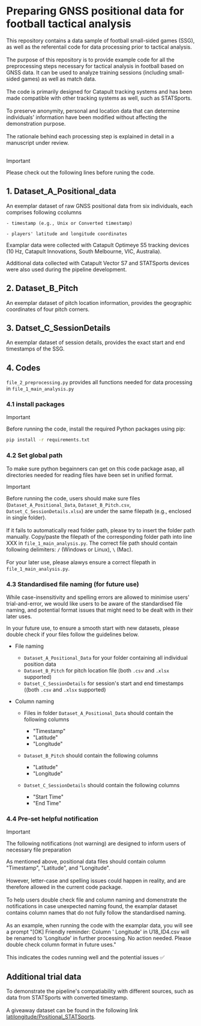 # Preparing GNSS positional data for football tactical analysis

This repository contains a data sample of football small-sided games (SSG), as well as the referentail code for data processing prior to tactical analysis.</br></br>
The purpose of this repository is to provide example code for all the preprocessing steps necessary for tactical analysis in football based on GNSS data. It can be used to analyze training sessions (including small-sided games) as well as match data.</br></br>
The code is primarily designed for Catapult tracking systems and has been made compatible with other tracking systems as well, such as STATSports.</br></br>
To preserve anonymity, personal and location data that can determine individuals' information have been modified without affecting the demonstration purpose.</br></br>
The rationale behind each processing step is explained in detail in a manuscript under review.</br></br>

> [!IMPORTANT]
> Please check out the following lines before runing the code.
 

## 1. Dataset_A_Positional_data

An exemplar dataset of raw GNSS positional data from six individuals, each comprises following ccolumns

    - timestamp (e.g., Unix or Converted timestamp)

    - players' latitude and longitude coordinates

Examplar data were collected with Catapult Optimeye S5 tracking devices (10 Hz, Catapult Innovations, South Melbourne, VIC, Australia).

Additional data collected with Catapult Vector S7 and STATSports devices were also used during the pipeline development.

## 2. Dataset_B_Pitch

An exemplar dataset of pitch location information, provides the geographic coordinates of four pitch corners.

## 3. Datset_C_SessionDetails

An exemplar dataset of session details, provides the exact start and end timestamps of the SSG.

## 4. Codes

`file_2_preprocessing.py` provides all functions needed for data processing in `file_1_main_analysis.py`

### 4.1 install packages

> [!IMPORTANT]
> Before running the code, install the required Python packages using pip:
```bash
pip install -r requirements.txt
```

### 4.2 Set global path

To make sure python begainners can get on this code package asap, all directories needed for reading files have been set in unified format.

> [!IMPORTANT]
> Before running the code, users should make sure files (`Dataset_A_Positional_Data`, `Dataset_B_Pitch.csv`, `Datset_C_SessionDetails.xlsx`) are under the same filepath (e.g., enclosed in single folder).<br/><br/>
> If it fails to automatically read folder path, please try to insert the folder path manually.
  Copy/paste the filepath of the corresponding folder path into line XXX in `file_1_main_analysis.py`. The correct file path should contain following delimiters: `/` (Windows or Linux), `\` (Mac).<br/><br/>
> For your later use, please alawys ensure a correct filepath in `file_1_main_analysis.py`.

### 4.3 Standardised file naming (for future use)

While case-insensitivity and spelling errors are allowed to minimise users' trial-and-error, we would like users to be aware of the standardised file naming, and potential format issues that might need to be dealt with in their later uses.

In your future use, to ensure a smooth start with new datasets, please double check if your files follow the guidelines below.

- File naming

    - `Dataset_A_Positional_Data` for your folder containing all individual position data
    - `Dataset_B_Pitch` for pitch location file (both `.csv` and `.xlsx` supported)
    - `Datset_C_SessionDetails` for session's start and end timestamps ((both `.csv` and `.xlsx` supported)

- Column naming

    - Files in folder `Dataset_A_Positional_Data` should contain the following columns
        - "Timestamp"
        - "Latitude"
        - "Longitude"
    
    - `Dataset_B_Pitch` should contain the following columns
        - "Latitude"
        - "Longitude"
    
    - `Datset_C_SessionDetails` should contain the following columns
        - "Start Time"
        - "End Time"

### 4.4 Pre-set helpful notification

> [!IMPORTANT]
> The following notifications (not warning) are designed to inform users of necessary file preparation

As mentioned above, positional data files should contain column "Timestamp", "Latitude", and "Longitude".<br/><br/>
However, letter-case and spelling issues could happen in reality, and are therefore allowed in the current code package.<br/><br/>
To help users double check file and column naming and domenstrate the notifications in case unexpected naming found, the examplar dataset contains column names that do not fully follow the standardised naming.<br/><br/>
As an example, when running the code with the examplar data, you will see a prompt "[OK] Friendly reminder: Column ' Longitude' in U18_ID4.csv will be renamed to 'Longitude' in further processing. No action needed. Please double check column format in future uses."<br/><br/>
This indicates the codes running well and the potential issues :white_check_mark:
    
## Additional trial data

To demonstrate the pipeline's compatiability with different sources, such as data from STATSports with converted timestamp.</br></br>
A giveaway dataset can be found in the following link [latilongitude/Positional_STATSports](https://github.com/latilongitude/Positional_STATSports).
